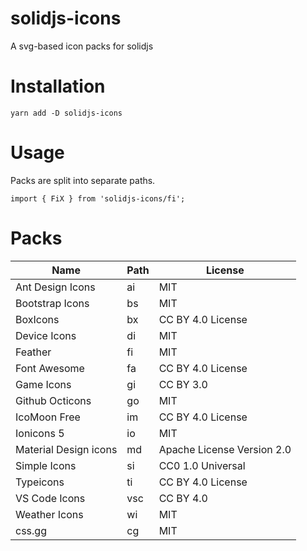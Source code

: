# solidjs-icons
A svg-based icon packs for solidjs

# Installation
```
yarn add -D solidjs-icons
```

# Usage
Packs are split into separate paths. 

```
import { FiX } from 'solidjs-icons/fi';
```

# Packs

| Name   | Path   | License |
|--------|--------|---------|
| Ant Design Icons | ai | MIT |
| Bootstrap Icons | bs | MIT |
| BoxIcons | bx | CC BY 4.0 License |
| Device Icons | di | MIT |
| Feather | fi | MIT |
| Font Awesome | fa | CC BY 4.0 License |
| Game Icons | gi | CC BY 3.0 |
| Github Octicons | go | MIT |
| IcoMoon Free | im | CC BY 4.0 License |
| Ionicons 5 | io | MIT |
| Material Design icons | md | Apache License Version 2.0 |
| Simple Icons | si | CC0 1.0 Universal |
| Typeicons | ti | CC BY 4.0 License |
| VS Code Icons | vsc | CC BY 4.0 |
| Weather Icons | wi | MIT |
| css.gg | cg | MIT |